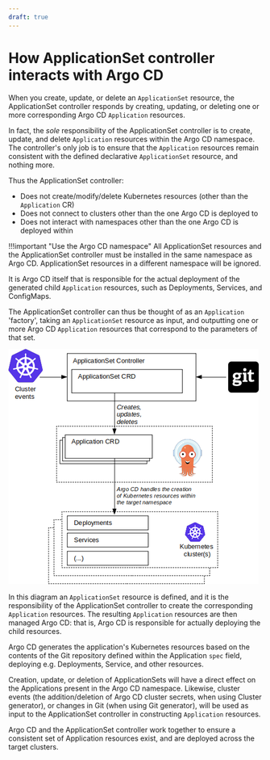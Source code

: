 ```yaml
---
draft: true
---
```


# How ApplicationSet controller interacts with Argo CD

When you create, update, or delete an `ApplicationSet` resource, the ApplicationSet controller responds by creating, updating, or deleting one or more corresponding Argo CD `Application` resources.

In fact, the *sole* responsibility of the ApplicationSet controller is to create, update, and delete `Application` resources within the Argo CD namespace. The controller's only job is to ensure that the `Application` resources remain consistent with the defined declarative `ApplicationSet` resource, and nothing more.

Thus the ApplicationSet controller:

- Does not create/modify/delete Kubernetes resources (other than the `Application` CR)
- Does not connect to clusters other than the one Argo CD is deployed to
- Does not interact with namespaces other than the one Argo CD is deployed within

!!!important "Use the Argo CD namespace"
    All ApplicationSet resources and the ApplicationSet controller must be installed in the same namespace as Argo CD. 
    ApplicationSet resources in a different namespace will be ignored.

It is Argo CD itself that is responsible for the actual deployment of the generated child `Application` resources, such as Deployments, Services, and ConfigMaps.

The ApplicationSet controller can thus be thought of as an `Application` 'factory', taking an `ApplicationSet` resource as input, and outputting one or more Argo CD `Application` resources that correspond to the parameters of that set.

![ApplicationSet controller vs Argo CD, interaction diagram](../../assets/applicationset/Argo-CD-Integration/ApplicationSet-Argo-Relationship-v2.png)

In this diagram an `ApplicationSet` resource is defined, and it is the responsibility of the ApplicationSet controller to create the corresponding `Application` resources. The resulting `Application` resources are then managed Argo CD: that is, Argo CD is responsible for actually deploying the child resources. 

Argo CD generates the application's Kubernetes resources based on the contents of the Git repository defined within the Application `spec` field, deploying e.g. Deployments, Service, and other resources.

Creation, update, or deletion of ApplicationSets will have a direct effect on the Applications present in the Argo CD namespace. Likewise, cluster events (the addition/deletion of Argo CD cluster secrets, when using Cluster generator), or changes in Git (when using Git generator), will be used as input to the ApplicationSet controller in constructing `Application` resources.

Argo CD and the ApplicationSet controller work together to ensure a consistent set of Application resources exist, and are deployed across the target clusters.
